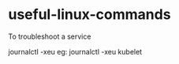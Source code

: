 # useful-linux-commands

To troubleshoot a service 

journalctl -xeu <serviceName>
eg: journalctl -xeu kubelet

